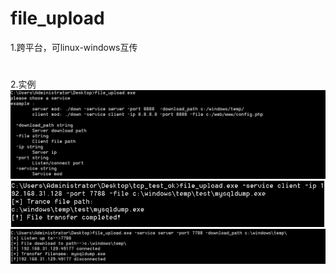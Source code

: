 # file_upload
1.跨平台，可linux-windows互传
#
2.实例
![image](https://github.com/0ddman/file_upload/blob/master/images/1.PNG)
![image](https://github.com/0ddman/file_upload/blob/master/images/2.PNG)
![image](https://github.com/0ddman/file_upload/blob/master/images/3.PNG)
